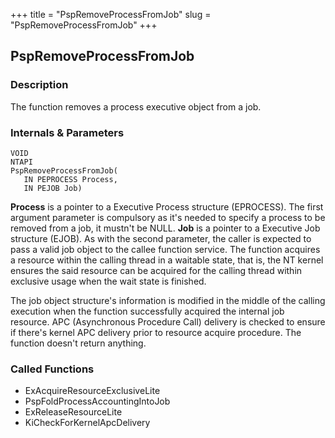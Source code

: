 +++
title = "PspRemoveProcessFromJob"
slug = "PspRemoveProcessFromJob"
+++

## PspRemoveProcessFromJob

### Description

The function removes a process executive object from a job.

### Internals & Parameters

```
VOID
NTAPI
PspRemoveProcessFromJob(
   IN PEPROCESS Process,
   IN PEJOB Job)
```

**Process** is a pointer to a Executive Process structure (EPROCESS). The first argument parameter is compulsory as it's needed to specify a process to be removed from a job, it mustn't be NULL. **Job** is a pointer to a Executive Job structure (EJOB). As with the second parameter, the caller is expected to pass a valid job object to the callee function service. The function acquires a resource within the calling thread in a waitable state, that is, the NT kernel ensures the said resource can be acquired for the calling thread within exclusive usage when the wait state is finished.

The job object structure's information is modified in the middle of the calling execution when the function successfully acquired the internal job resource. APC (Asynchronous Procedure Call) delivery is checked to ensure if there's kernel APC delivery prior to resource acquire procedure. The function doesn't return anything.

### Called Functions
* ExAcquireResourceExclusiveLite
* PspFoldProcessAccountingIntoJob
* ExReleaseResourceLite
* KiCheckForKernelApcDelivery